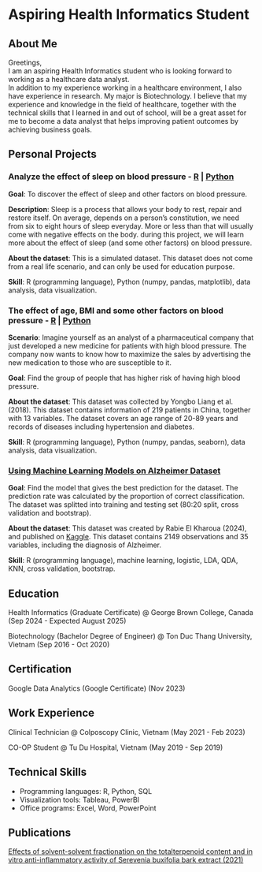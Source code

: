 # Aspiring Health Informatics Student
## About Me
Greetings,  
I am an aspiring Health Informatics student who is looking forward to working as a healthcare data analyst.  
In addition to my experience working in a healthcare environment, I also have experience in research. My major is Biotechnology.
I believe that my experience and knowledge in the field of healthcare, together with the technical skills that I learned in and out of school, will be a great asset for me to become a data analyst that helps improving patient outcomes by achieving business goals.

## Personal Projects
### Analyze the effect of sleep on blood pressure - [R](http://rpubs.com/dcdanh98/1277151) | [Python](portfolio/jupyter-notebook/md-kaggle-sleep_health/kaggle-sleep_health.md)
**Goal**: To discover the effect of sleep and other factors on blood pressure. 

**Description**: Sleep is a process that allows your body to rest, repair and restore itself. On average, depends on a person’s constitution, we need from six to eight hours of sleep everyday. More or less than that will usually come with negative effects on the body. during this project, we will learn more about the effect of sleep (and some other factors) on blood pressure.

**About the dataset**: This is a simulated dataset. This dataset does not come from a real life scenario, and can only be used for education purpose.

**Skill**: R (programming language), Python (numpy, pandas, matplotlib), data analysis, data visualization.

### The effect of age, BMI and some other factors on blood pressure - [R](https://rpubs.com/dcdanh98/1279332) | [Python](portfolio/jupyter-notebook/md_cn_blood-pressure/cn_blood-pressure.md)
**Scenario**: Imagine yourself as an analyst of a pharmaceutical company that just developed a new medicine for patients with high blood pressure. The company now wants to know how to maximize the sales by advertising the new medication to those who are susceptible to it.

**Goal**: Find the group of people that has higher risk of having high blood pressure.

**About the dataset**: This dataset was collected by Yongbo Liang et al. (2018). This dataset contains information of 219 patients in China, together with 13 variables. The dataset covers an age range of 20-89 years and records of diseases including hypertension and diabetes. 

**Skill**: R (programming language), Python (numpy, pandas, seaborn), data analysis, data visualization.

### [Using Machine Learning Models on Alzheimer Dataset](https://rpubs.com/dcdanh98/1284185)
**Goal**: Find the model that gives the best prediction for the dataset. The prediction rate was calculated by the proportion of correct classification. The dataset was splitted into training and testing set (80:20 split, cross validation and bootstrap).

**About the dataset**: This dataset was created by Rabie El Kharoua (2024), and published on [Kaggle](https://www.kaggle.com/dsv/8668279). This dataset contains 2149 observations and 35 variables, including the diagnosis of Alzheimer.

**Skill**: R (programming language), machine learning, logistic, LDA, QDA, KNN, cross validation, bootstrap.

## Education
Health Informatics (Graduate Certificate) @ George Brown College, Canada (Sep 2024 - Expected August 2025)

Biotechnology (Bachelor Degree of Engineer) @ Ton Duc Thang University, Vietnam (Sep 2016 - Oct 2020)

## Certification
Google Data Analytics (Google Certificate) (Nov 2023)

## Work Experience
Clinical Technician @ Colposcopy Clinic, Vietnam (May 2021 - Feb 2023)  

CO-OP Student @ Tu Du Hospital, Vietnam (May 2019 - Sep 2019)

## Technical Skills
- Programming languages: R, Python, SQL
- Visualization tools: Tableau, PowerBI
- Office programs: Excel, Word, PowerPoint

## Publications 
[Effects of solvent-solvent fractionation on the totalterpenoid content and in vitro anti-inflammatory activity of Serevenia buxifolia bark extract (2021)](https://pubmed.ncbi.nlm.nih.gov/33747483/)
